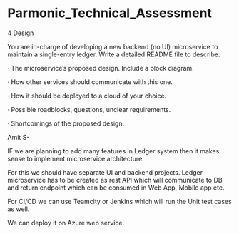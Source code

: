 # Parmonic_Technical_Assessment

4 Design

You are in-charge of developing a new backend (no UI) microservice to maintain a single-entry ledger. Write a detailed README file to describe:

· The microservice’s proposed design. Include a block diagram.

· How other services should communicate with this one.

· How it should be deployed to a cloud of your choice.

· Possible roadblocks, questions, unclear requirements.

· Shortcomings of the proposed design.

Amit S- 

IF we are planning to add many features in Ledger system then it makes sense to implement microservice architecture.

For this we should have separate UI and backend projects. Ledger microservice has to be created as rest API which will communicate to DB and return endpoint which can be consumed in Web App, Mobile app etc.

For CI/CD we can use Teamcity or Jenkins which will run the Unit test cases as well.

We can deploy it on Azure web service.